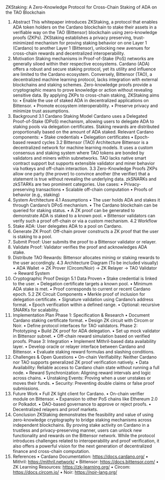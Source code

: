 ZKStaking: A Zero-Knowledge Protocol for 
Cross-Chain Staking of ADA on the TAO 
Blockchain 
1. Abstract 
This whitepaper introduces ZKStaking, a protocol that enables ADA token holders on the 
Cardano blockchain to stake their assets in a verifiable way on the TAO (Bittensor) 
blockchain using zero-knowledge proofs (ZKPs). ZKStaking establishes a privacy
preserving, trust-minimized mechanism for proving staking behavior on one Layer 1 
(Cardano) to another Layer 1 (Bittensor), unlocking new avenues for cross-chain rewards and 
decentralized interoperability. 
2. Motivation 
Staking mechanisms in Proof-of-Stake (PoS) networks are generally siloed within their 
respective ecosystems. Cardano (ADA) offers a robust and secure staking protocol, yet its 
utility and influence are limited to the Cardano ecosystem. Conversely, Bittensor (TAO), a 
decentralized machine learning protocol, lacks integration with external blockchains and 
staking schemes. 
Zero-knowledge proofs provide a cryptographic means to prove knowledge or action without 
revealing sensitive data. By applying ZKPs to cross-chain staking, ZKStaking aims to: 
• Enable the use of staked ADA in decentralized applications on Bittensor. 
• Promote ecosystem interoperability. 
• Preserve privacy and minimize trust assumptions. 
3. Background 
3.1 Cardano Staking Model 
Cardano uses a Delegated Proof-of-Stake (DPoS) mechanism, allowing users to delegate 
ADA to staking pools via delegation certificates. Staking rewards are distributed 
proportionally based on the amount of ADA staked. 
Relevant Cardano components: 
• Stake credentials 
• Delegation certificates 
• Epoch-based reward cycles 
3.2 Bittensor (TAO) Architecture 
Bittensor is a decentralized network for machine learning models. It uses a custom consensus 
and staking system where TAO tokens are bonded by validators and miners within 
subnetworks. TAO lacks native smart contract support but supports extensible validator and 
miner behavior via hotkeys and off-chain interaction. 
3.3 Zero-Knowledge Proofs 
ZKPs allow one party (the prover) to convince another (the verifier) that a statement is true 
without revealing the underlying data. zkSNARKs and zkSTARKs are two prominent 
categories. 
Use cases: 
• Privacy-preserving transactions 
• Scalable off-chain computation 
• Proofs of behavior (e.g., staking) 
4. System Architecture 
4.1 Assumptions 
• The user holds ADA and stakes it through Cardano’s DPoS mechanism. 
• The Cardano blockchain can be queried for staking status. 
• A ZK proof can be generated to demonstrate ADA is staked to a known pool. 
• Bittensor validators can verify such a proof off-chain or via a custom mechanism. 
4.2 Workflow 
1. Stake ADA: User delegates ADA to a pool on Cardano. 
2. Generate ZK Proof: Off-chain prover constructs a ZK proof that the user is staking 
to a pool. 
3. Submit Proof: User submits the proof to a Bittensor validator or relayer. 
4. Validate Proof: Validator verifies the proof and acknowledges ADA stake. 
5. Distribute TAO Rewards: Bittensor allocates mining or staking rewards to the user 
accordingly. 
4.3 Architecture Diagram 
(To be included visually) 
• ADA Wallet → ZK Prover (Circom/Noir) → ZK Relayer → TAO Validator → 
Reward System 
5. Cryptographic Proof Design 
5.1 Data Proven 
• Stake credential is linked to the user. 
• Delegation certificate targets a known pool. 
• Minimum ADA stake is met. 
• Proof corresponds to current or recent Cardano epoch. 
5.2 ZK Circuit Components 
• Merkle proof of inclusion for delegation certificate. 
• Signature validation using Cardano’s address format. 
• Epoch verification within a defined range. 
• Optional: recursive SNARKs for scalability. 
6. Implementation Plan 
Phase 1: Specification & Research 
• Document Cardano staking certificate format. 
• Design ZK circuit with Circom or Noir. 
• Define protocol interfaces for TAO validators. 
Phase 2: Prototyping 
• Build ZK proof for ADA delegation. 
• Set up mock validator in Bittensor subnet. 
• Off-chain reward simulation based on verified proofs. 
Phase 3: Integration 
• Implement Mithril-based data availability layer. 
• Develop oracle or relayer interface between Cardano and Bittensor. 
• Evaluate staking reward formulas and slashing conditions. 
7. Challenges & Open Questions 
• On-chain Verifiability: Neither Cardano nor TAO supports generalized ZK proof 
verification natively. 
• Data Availability: Reliable access to Cardano chain state without running a full node. 
• Reward Synchronization: Aligning reward intervals and logic across chains. 
• Unstaking Events: Proving when a user unstakes or moves their funds. 
• Security: Preventing double claims or false proof submissions. 
8. Future Work 
• Full ZK light client for Cardano. 
• On-chain verifier module on Bittensor. 
• Expansion to other PoS chains like Ethereum 2.0 or Polkadot. 
• DAO-based governance to approve or reject proofs. 
• Decentralized relayers and proof markets. 
9. Conclusion 
ZKStaking demonstrates the feasibility and value of using zero-knowledge cryptography to 
bridge staking mechanisms across independent blockchains. By proving stake activity on 
Cardano in a trustless and privacy-preserving manner, users can unlock new functionality and 
rewards on the Bittensor network. While the protocol introduces challenges related to 
interoperability and proof verification, it also offers a powerful vision for the next generation 
of decentralized finance and cross-chain computation. 
10. References 
• Cardano Documentation: https://docs.cardano.org/ 
• Mithril: https://mithril.network/ 
• Bittensor: https://docs.bittensor.com/ 
• ZK Learning Resources: https://zk-learning.org/ 
• Circom: https://docs.circom.io/ 
• Noir: https://noir-lang.org/ 
